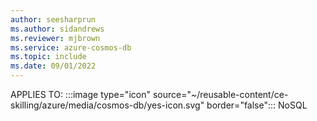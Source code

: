 ```yaml
---
author: seesharprun
ms.author: sidandrews
ms.reviewer: mjbrown
ms.service: azure-cosmos-db
ms.topic: include
ms.date: 09/01/2022
---
```


APPLIES TO: :::image type="icon" source="~/reusable-content/ce-skilling/azure/media/cosmos-db/yes-icon.svg" border="false":::
NoSQL
